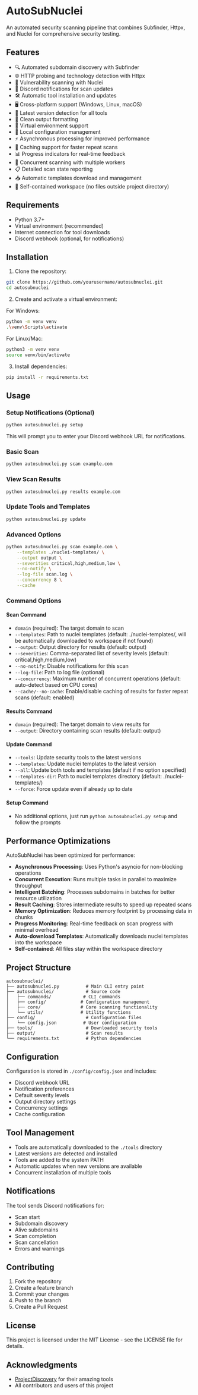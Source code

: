 # AutoSubNuclei

An automated security scanning pipeline that combines Subfinder, Httpx, and Nuclei for comprehensive security testing.

## Features

- 🔍 Automated subdomain discovery with Subfinder
- 🌐 HTTP probing and technology detection with Httpx
- 🎯 Vulnerability scanning with Nuclei
- 🔔 Discord notifications for scan updates
- 🛠️ Automatic tool installation and updates
- 🖥️ Cross-platform support (Windows, Linux, macOS)
- 🔄 Latest version detection for all tools
- 🎨 Clean output formatting
- 🚀 Virtual environment support
- 📁 Local configuration management
- ⚡ Asynchronous processing for improved performance
- 💾 Caching support for faster repeat scans
- 📊 Progress indicators for real-time feedback
- 🧵 Concurrent scanning with multiple workers
- 📋 Detailed scan state reporting
- 📥 Automatic templates download and management
- 📌 Self-contained workspace (no files outside project directory)

## Requirements

- Python 3.7+
- Virtual environment (recommended)
- Internet connection for tool downloads
- Discord webhook (optional, for notifications)

## Installation

1. Clone the repository:
```bash
git clone https://github.com/yourusername/autosubnuclei.git
cd autosubnuclei
```

2. Create and activate a virtual environment:

For Windows:
```bash
python -m venv venv
.\venv\Scripts\activate
```

For Linux/Mac:
```bash
python3 -m venv venv
source venv/bin/activate
```

3. Install dependencies:
```bash
pip install -r requirements.txt
```

## Usage

### Setup Notifications (Optional)
```bash
python autosubnuclei.py setup
```
This will prompt you to enter your Discord webhook URL for notifications.

### Basic Scan
```bash
python autosubnuclei.py scan example.com
```

### View Scan Results
```bash
python autosubnuclei.py results example.com
```

### Update Tools and Templates
```bash
python autosubnuclei.py update
```

### Advanced Options
```bash
python autosubnuclei.py scan example.com \
    --templates ./nuclei-templates/ \
    --output output \
    --severities critical,high,medium,low \
    --no-notify \
    --log-file scan.log \
    --concurrency 8 \
    --cache
```

### Command Options

#### Scan Command
- `domain` (required): The target domain to scan
- `--templates`: Path to nuclei templates (default: ./nuclei-templates/, will be automatically downloaded to workspace if not found)
- `--output`: Output directory for results (default: output)
- `--severities`: Comma-separated list of severity levels (default: critical,high,medium,low)
- `--no-notify`: Disable notifications for this scan
- `--log-file`: Path to log file (optional)
- `--concurrency`: Maximum number of concurrent operations (default: auto-detect based on CPU cores)
- `--cache/--no-cache`: Enable/disable caching of results for faster repeat scans (default: enabled)

#### Results Command
- `domain` (required): The target domain to view results for
- `--output`: Directory containing scan results (default: output)

#### Update Command
- `--tools`: Update security tools to the latest versions
- `--templates`: Update nuclei templates to the latest version
- `--all`: Update both tools and templates (default if no option specified)
- `--templates-dir`: Path to nuclei templates directory (default: ./nuclei-templates/)
- `--force`: Force update even if already up to date

#### Setup Command
- No additional options, just run `python autosubnuclei.py setup` and follow the prompts

## Performance Optimizations

AutoSubNuclei has been optimized for performance:

- **Asynchronous Processing**: Uses Python's asyncio for non-blocking operations
- **Concurrent Execution**: Runs multiple tasks in parallel to maximize throughput
- **Intelligent Batching**: Processes subdomains in batches for better resource utilization
- **Result Caching**: Stores intermediate results to speed up repeated scans
- **Memory Optimization**: Reduces memory footprint by processing data in chunks
- **Progress Monitoring**: Real-time feedback on scan progress with minimal overhead
- **Auto-download Templates**: Automatically downloads nuclei templates into the workspace
- **Self-contained**: All files stay within the workspace directory

## Project Structure

```
autosubnuclei/
├── autosubnuclei.py          # Main CLI entry point
├── autosubnuclei/            # Source code
│   ├── commands/            # CLI commands
│   ├── config/             # Configuration management
│   ├── core/               # Core scanning functionality
│   └── utils/              # Utility functions
├── config/                   # Configuration files
│   └── config.json          # User configuration
├── tools/                    # Downloaded security tools
├── output/                   # Scan results
└── requirements.txt          # Python dependencies
```

## Configuration

Configuration is stored in `./config/config.json` and includes:
- Discord webhook URL
- Notification preferences
- Default severity levels
- Output directory settings
- Concurrency settings
- Cache configuration

## Tool Management

- Tools are automatically downloaded to the `./tools` directory
- Latest versions are detected and installed
- Tools are added to the system PATH
- Automatic updates when new versions are available
- Concurrent installation of multiple tools

## Notifications

The tool sends Discord notifications for:
- Scan start
- Subdomain discovery
- Alive subdomains
- Scan completion
- Scan cancellation
- Errors and warnings

## Contributing

1. Fork the repository
2. Create a feature branch
3. Commit your changes
4. Push to the branch
5. Create a Pull Request

## License

This project is licensed under the MIT License - see the LICENSE file for details.

## Acknowledgments

- [ProjectDiscovery](https://projectdiscovery.io/) for their amazing tools
- All contributors and users of this project
